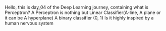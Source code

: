Hello, this is day_04 of the Deep Learning journey, containing what is Perceptron?
A Perceptron is nothing but Linear Classifier(A-line, A plane or it can be A hyperplane)
A binary classifier (0, 1)
Is it highly inspired by a human nervous system
